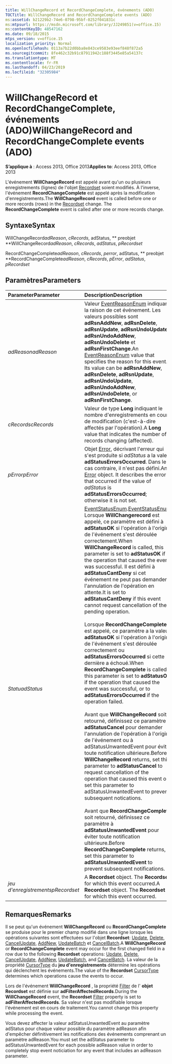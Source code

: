 ```yaml
---
title: WillChangeRecord et RecordChangeComplete, événements (ADO)
TOCTitle: WillChangeRecord and RecordChangeComplete events (ADO)
ms:assetid: b21229b2-74e6-0798-95bf-0252f041831c
ms:mtpsurl: https://msdn.microsoft.com/library/JJ249851(v=office.15)
ms:contentKeyID: 48547162
ms.date: 09/18/2015
mtps_version: v=office.15
localization_priority: Normal
ms.openlocfilehash: 0113a7b22d0bba8e843ce9583e93eef848f872a5
ms.sourcegitcommit: 8fe462c32b91c87911942c188f3445e85a54137c
ms.translationtype: MT
ms.contentlocale: fr-FR
ms.lasthandoff: 04/23/2019
ms.locfileid: "32305984"
---
```

# <a name="willchangerecord-and-recordchangecomplete-events-ado"></a><span data-ttu-id="fe5f7-102">WillChangeRecord et RecordChangeComplete, événements (ADO)</span><span class="sxs-lookup"><span data-stu-id="fe5f7-102">WillChangeRecord and RecordChangeComplete events (ADO)</span></span>

<span data-ttu-id="fe5f7-103">**S’applique à** : Access 2013, Office 2013</span><span class="sxs-lookup"><span data-stu-id="fe5f7-103">**Applies to**: Access 2013, Office 2013</span></span>

<span data-ttu-id="fe5f7-p101">L'événement **WillChangeRecord** est appelé avant qu'un ou plusieurs enregistrements (lignes) de l'objet [Recordset](recordset-object-ado.md) soient modifiés. À l'inverse, l'événement **RecordChangeComplete** est appelé après la modification d'enregistrements.</span><span class="sxs-lookup"><span data-stu-id="fe5f7-p101">The **WillChangeRecord** event is called before one or more records (rows) in the [Recordset](recordset-object-ado.md) change. The **RecordChangeComplete** event is called after one or more records change.</span></span>

## <a name="syntax"></a><span data-ttu-id="fe5f7-106">Syntaxe</span><span class="sxs-lookup"><span data-stu-id="fe5f7-106">Syntax</span></span>

<span data-ttu-id="fe5f7-107">WillChangeRecord*adReason*, *cRecords*, adStatus, \*\* preobjet \*\*</span><span class="sxs-lookup"><span data-stu-id="fe5f7-107">WillChangeRecord*adReason*, *cRecords*, *adStatus*, *pRecordset*</span></span>

<span data-ttu-id="fe5f7-108">RecordChangeComplete*adReason*, *cRecords*, *perror*, adStatus, \*\* preobjet \*\*</span><span class="sxs-lookup"><span data-stu-id="fe5f7-108">RecordChangeComplete*adReason*, *cRecords*, *pError*, *adStatus*, *pRecordset*</span></span>

## <a name="parameters"></a><span data-ttu-id="fe5f7-109">Paramètres</span><span class="sxs-lookup"><span data-stu-id="fe5f7-109">Parameters</span></span>

|<span data-ttu-id="fe5f7-110">Parameter</span><span class="sxs-lookup"><span data-stu-id="fe5f7-110">Parameter</span></span>|<span data-ttu-id="fe5f7-111">Description</span><span class="sxs-lookup"><span data-stu-id="fe5f7-111">Description</span></span>|
|:--------|:----------|
|<span data-ttu-id="fe5f7-112">*adReason*</span><span class="sxs-lookup"><span data-stu-id="fe5f7-112">*adReason*</span></span> |<span data-ttu-id="fe5f7-p102">Valeur [EventReasonEnum](eventreasonenum.md) indiquant la raison de cet événement. Les valeurs possibles sont **adRsnAddNew**, **adRsnDelete**, **adRsnUpdate**, **adRsnUndoUpdate**, **adRsnUndoAddNew**, **adRsnUndoDelete** et **adRsnFirstChange**.</span><span class="sxs-lookup"><span data-stu-id="fe5f7-p102">An [EventReasonEnum](eventreasonenum.md) value that specifies the reason for this event. Its value can be **adRsnAddNew**, **adRsnDelete**, **adRsnUpdate**, **adRsnUndoUpdate**, **adRsnUndoAddNew**, **adRsnUndoDelete**, or **adRsnFirstChange**.</span></span>|
|<span data-ttu-id="fe5f7-115">*cRecords*</span><span class="sxs-lookup"><span data-stu-id="fe5f7-115">*cRecords*</span></span> |<span data-ttu-id="fe5f7-116">Valeur de type **Long** indiquant le nombre d'enregistrements en cours de modification (c'est-à-dire affectés par l'opération).</span><span class="sxs-lookup"><span data-stu-id="fe5f7-116">A **Long** value that indicates the number of records changing (affected).</span></span>|
|<span data-ttu-id="fe5f7-117">*pError*</span><span class="sxs-lookup"><span data-stu-id="fe5f7-117">*pError*</span></span> |<span data-ttu-id="fe5f7-p103">Objet [Error](error-object-ado.md), décrivant l'erreur qui s'est produite si *adStatus* a la valeur **adStatusErrorsOccurred**. Dans le cas contraire, il n'est pas défini.</span><span class="sxs-lookup"><span data-stu-id="fe5f7-p103">An [Error](error-object-ado.md) object. It describes the error that occurred if the value of *adStatus* is **adStatusErrorsOccurred**; otherwise it is not set.</span></span>|
|<span data-ttu-id="fe5f7-120">*Statu*</span><span class="sxs-lookup"><span data-stu-id="fe5f7-120">*adStatus*</span></span> |<span data-ttu-id="fe5f7-121">[EventStatusEnum](eventstatusenum.md).</span><span class="sxs-lookup"><span data-stu-id="fe5f7-121">[EventStatusEnum](eventstatusenum.md).</span></span> <span data-ttu-id="fe5f7-122">Lorsque **WillChangerecord** est appelé, ce paramètre est défini à **adStatusOK** si l'opération à l'origine de l'événement s'est déroulée correctement.</span><span class="sxs-lookup"><span data-stu-id="fe5f7-122">When **WillChangeRecord** is called, this parameter is set to **adStatusOK** if the operation that caused the event was successful.</span></span> <span data-ttu-id="fe5f7-123">Il est défini à **adStatusCantDeny** si cet événement ne peut pas demander l'annulation de l'opération en attente.</span><span class="sxs-lookup"><span data-stu-id="fe5f7-123">It is set to **adStatusCantDeny** if this event cannot request cancellation of the pending operation.</span></span> <br/><br/><span data-ttu-id="fe5f7-124">Lorsque **RecordChangeComplete** est appelé, ce paramètre a la valeur **adStatusOK** si l'opération à l'origine de l'événement s'est déroulée correctement ou **adStatusErrorsOccurred** si cette dernière a échoué.</span><span class="sxs-lookup"><span data-stu-id="fe5f7-124">When **RecordChangeComplete** is called, this parameter is set to **adStatusOK** if the operation that caused the event was successful, or to **adStatusErrorsOccurred** if the operation failed.</span></span> <br/><br/><span data-ttu-id="fe5f7-125">Avant que **WillChangeRecord** soit retourné, définissez ce paramètre à **adStatusCancel** pour demander l'annulation de l'opération à l'origine de l'événement ou à adStatusUnwantedEvent pour éviter toute notification ultérieure.</span><span class="sxs-lookup"><span data-stu-id="fe5f7-125">Before **WillChangeRecord** returns, set this parameter to **adStatusCancel** to request cancellation of the operation that caused this event or set this parameter to adStatusUnwantedEvent to prevent subsequent notications.</span></span> <br/><br/><span data-ttu-id="fe5f7-126">Avant que **RecordChangeComplete** soit retourné, définissez ce paramètre à **adStatusUnwantedEvent** pour éviter toute notification ultérieure.</span><span class="sxs-lookup"><span data-stu-id="fe5f7-126">Before **RecordChangeComplete** returns, set this parameter to **adStatusUnwantedEvent** to prevent subsequent notifications.</span></span>|
|<span data-ttu-id="fe5f7-127">*jeu d'enregistrements*</span><span class="sxs-lookup"><span data-stu-id="fe5f7-127">*pRecordset*</span></span> |<span data-ttu-id="fe5f7-p105">A **Recordset** object. The **Recordset** for which this event occurred.</span><span class="sxs-lookup"><span data-stu-id="fe5f7-p105">A **Recordset** object. The **Recordset** for which this event occurred.</span></span>|

## <a name="remarks"></a><span data-ttu-id="fe5f7-130">Remarques</span><span class="sxs-lookup"><span data-stu-id="fe5f7-130">Remarks</span></span>

<span data-ttu-id="fe5f7-131">Il se peut qu'un événement **WillChangeRecord** ou **RecordChangeComplete** se produise pour le premier champ modifié dans une ligne lorsque les opérations suivantes sont effectuées sur l'objet **Recordset**: [Update](update-method-ado.md), [Delete](delete-method-ado-recordset.md), [CancelUpdate](cancelupdate-method-ado.md), [AddNew](addnew-method-ado.md), [UpdateBatch](updatebatch-method-ado.md) et [CancelBatch](cancelbatch-method-ado.md).</span><span class="sxs-lookup"><span data-stu-id="fe5f7-131">A **WillChangeRecord** or **RecordChangeComplete** event may occur for the first changed field in a row due to the following **Recordset** operations: [Update](update-method-ado.md), [Delete](delete-method-ado-recordset.md), [CancelUpdate](cancelupdate-method-ado.md), [AddNew](addnew-method-ado.md), [UpdateBatch](updatebatch-method-ado.md), and [CancelBatch](cancelbatch-method-ado.md).</span></span> <span data-ttu-id="fe5f7-132">La valeur de la propriété [CursorType](cursortype-property-ado.md) du **jeu d'enregistrements** détermine les opérations qui déclenchent les événements.</span><span class="sxs-lookup"><span data-stu-id="fe5f7-132">The value of the **Recordset** [CursorType](cursortype-property-ado.md) determines which operations cause the events to occur.</span></span>

<span data-ttu-id="fe5f7-133">Lors de l'événement **WillChangeRecord** , la propriété [Filter](filter-property-ado.md) de l' **objet Recordset** est définie sur **adFilterAffectedRecords**.</span><span class="sxs-lookup"><span data-stu-id="fe5f7-133">During the **WillChangeRecord** event, the **Recordset** [Filter](filter-property-ado.md) property is set to **adFilterAffectedRecords**.</span></span> <span data-ttu-id="fe5f7-134">Sa valeur n'est pas modifiable lorsque l'événement est en cours de traitement.</span><span class="sxs-lookup"><span data-stu-id="fe5f7-134">You cannot change this property while processing the event.</span></span>

<span data-ttu-id="fe5f7-135">Vous devez affecter la valeur adStatusUnwantedEvent au paramètre adStatus pour chaque valeur possible du paramètre adReason afin d'empêcher définitivement les notifications des événements comprenant un paramètre adReason.</span><span class="sxs-lookup"><span data-stu-id="fe5f7-135">You must set the adStatus parameter to adStatusUnwantedEvent for each possible adReason value in order to completely stop event noticiation for any event that includes an adReason parameter.</span></span>

